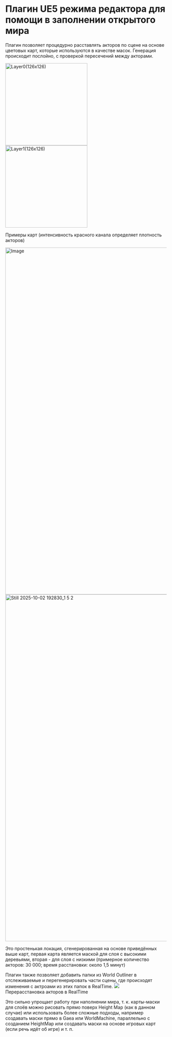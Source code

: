 # Плагин UE5 режима редактора для помощи в заполнении открытого мира
Плагин позволяет процедурно расставлять акторов по сцене на основе цветовых карт, которые используются в качестве масок. Генерация происходит послойно, с проверкой пересечений между акторами.

<img width="256" height="256" alt="Layer0(126x126)" src="https://github.com/user-attachments/assets/1da83403-72ff-4564-98c4-805a50a5c856" />
<img width="256" height="256" alt="Layer1(126x126)" src="https://github.com/user-attachments/assets/e1bd53c0-1be1-4a8d-bbc8-457f249fc1a5" />

Примеры карт (интенсивность красного канала определяет плотность акторов)

<img width="1920" height="1080" alt="Image" src="https://github.com/user-attachments/assets/aa743b90-bea6-4f6e-8cc1-310445992004" />
<img width="1920" height="1080" alt="Still 2025-10-02 192830_1 5 2" src="https://github.com/user-attachments/assets/82a8425b-f782-4098-b3d6-14f7bc3b5165" />

Это простенькая локация, сгенерированная на основе приведённых выше карт, первая карта является маской для слоя с высокими деревьями, вторая - для слоя с низкими (примерное количество акторов: 30 000; время расстановки: около 1,5 минут)

Плагин также позволяет добавить папки из World Outliner в отслеживаемые и перегенерировать части сцены, где происходят изменения с актроами из этих папок в RealTime.
![](https://github.com/cluffi/GeneratorPlugin/blob/main/DemoGenerator.gif)  
Перерасстановка акторов в RealTime

Это сильно упрощает работу при наполнении мира, т. к. карты-маски для слоёв можно рисовать прямо поверх Height Map (как в данном случае) или использовать более сложные подходы, например создавать маски прямо в Gaea или WorldMachine, параллельно с созданием HeightMap или создавать маски на основе игровых карт (если речь идёт об игре) и т. п.
